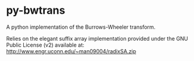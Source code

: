 py-bwtrans
==========

A python implementation of the Burrows-Wheeler transform.

Relies on the elegant suffix array implementation provided under the GNU Public License (v2) available at: http://www.engr.uconn.edu/~man09004/radixSA.zip


